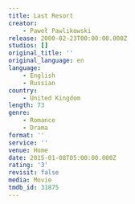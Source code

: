 ```yaml
---
title: Last Resort
creator:
    - Paweł Pawlikowski
release: 2000-02-23T00:00:00.000Z
studios: []
original_title: ''
original_language: en
language:
    - English
    - Russian
country:
    - United Kingdom
length: 73
genre:
    - Romance
    - Drama
format: ''
service: ''
venue: Home
date: 2015-01-08T05:00:00.000Z
rating: '3'
revisit: false
media: Movie
tmdb_id: 31875
---
```



